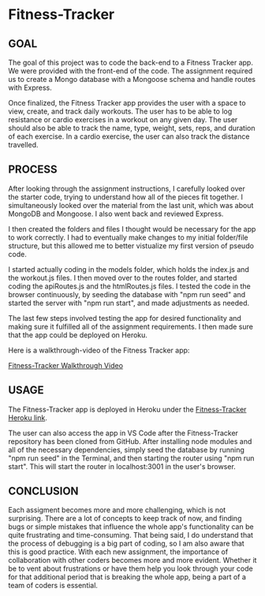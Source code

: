 # Fitness-Tracker

## GOAL

The goal of this project was to code the back-end to a Fitness Tracker app. We were provided with the front-end of the code. The assignment required us to create a Mongo database with a Mongoose schema and handle routes with Express. 

Once finalized, the Fitness Tracker app provides the user with a space to view, create, and track daily workouts. The user has to be able to log resistance or cardio exercises in a workout on any given day. The user should also be able to track the name, type, weight, sets, reps, and duration of each exercise. In a cardio exercise, the user can also track the distance travelled. 

## PROCESS

After looking through the assignment instructions, I carefully looked over the starter code, trying to understand how all of the pieces fit together. I simultaneously looked over the material from the last unit, which was about MongoDB and Mongoose. I also went back and reviewed Express. 

I then created the folders and files I thought would be necessary for the app to work correctly. I had to eventually make changes to my initial folder/file structure, but this allowed me to better vistualize my first version of pseudo code. 

I started actually coding in the models folder, which holds the index.js and the workout.js files. I then moved over to the routes folder, and started coding the apiRoutes.js and the htmlRoutes.js files. I tested the code in the browser continuously, by seeding the database with "npm run seed" and started the server with "npm run start", and made adjustments as needed. 

The last few steps involved testing the app for desired functionality and making sure it fulfilled all of the assignment requirements. I then made sure that the app could be deployed on Heroku. 

Here is a walkthrough-video of the Fitness Tracker app: 

[Fitness-Tracker Walkthrough Video](https://drive.google.com/file/d/1-x4dayxRKJFWsA_T8RcoV3464dIKqs8L/view)

## USAGE

The Fitness-Tracker app is deployed in Heroku under the [Fitness-Tracker Heroku link]().

The user can also access the app in VS Code after the Fitness-Tracker repository has been cloned from GitHub. After installing node modules and all of the necessary dependencies, simply seed the database by running "npm run seed" in the Terminal, and then starting the router using "npm run start". This will start the router in localhost:3001 in the user's browser. 

## CONCLUSION

Each assigment becomes more and more challenging, which is not surprising. There are a lot of concepts to keep track of now, and finding bugs or simple mistakes that influence the whole app's functionality can be quite frustrating and time-consuming. That being said, I do understand that the process of debugging is a big part of coding, so I am also aware that this is good practice. With each new assignment, the importance of collaboration with other coders becomes more and more evident. Whether it be to vent about frustrations or have them help you look through your code for that additional period that is breaking the whole app, being a part of a team of coders is essential. 

